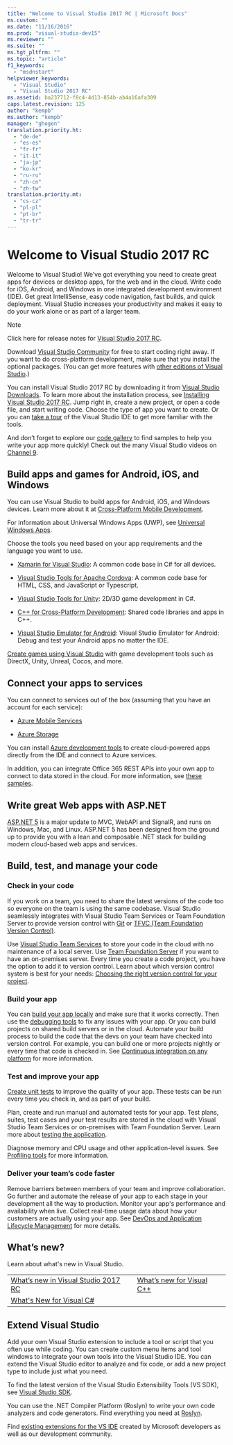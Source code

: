```yaml
---
title: "Welcome to Visual Studio 2017 RC | Microsoft Docs"
ms.custom: ""
ms.date: "11/16/2016"
ms.prod: "visual-studio-dev15"
ms.reviewer: ""
ms.suite: ""
ms.tgt_pltfrm: ""
ms.topic: "article"
f1_keywords:
  - "msdnstart"
helpviewer_keywords:
  - "Visual Studio"
  - "Visual Studio 2017 RC"
ms.assetid: ba237712-f8c4-4d13-854b-ab4a16afa309
caps.latest.revision: 125
author: "kempb"
ms.author: "kempb"
manager: "ghogen"
translation.priority.ht:
  - "de-de"
  - "es-es"
  - "fr-fr"
  - "it-it"
  - "ja-jp"
  - "ko-kr"
  - "ru-ru"
  - "zh-cn"
  - "zh-tw"
translation.priority.mt:
  - "cs-cz"
  - "pl-pl"
  - "pt-br"
  - "tr-tr"
---
```

# Welcome to Visual Studio 2017 RC
Welcome to Visual Studio! We’ve got everything you need to create great apps for devices or desktop apps, for the web and in the cloud. Write code for iOS, Android, and Windows in one integrated development environment (IDE). Get great IntelliSense, easy code navigation, fast builds, and quick deployment. Visual Studio increases your productivity and makes it easy to do your work alone or as part of a larger team.  

> [!NOTE]
>  Click here for release notes for [Visual Studio 2017 RC](https://go.microsoft.com/fwlink/?linkid=834799).    

 Download [Visual Studio Community](http://go.microsoft.com/fwlink/?LinkId=517106) for free to start coding right away. If you want to do cross-platform development, make sure that you install the optional packages. (You can get more features with [other editions of Visual Studio](http://www.visualstudio.com).)  

 You can install Visual Studio 2017 RC by downloading it from [Visual Studio Downloads](http://www.visualstudio.com/downloads/download-visual-studio-vs.aspx). To learn more about the installation process, see [Installing Visual Studio 2017 RC](https://go.microsoft.com/fwlink/?linkid=833223). Jump right in, create a new project, or open a code file, and start writing code. Choose the type of app you want to create. Or you can [take a tour](https://go.microsoft.com/fwlink/?linkid=833058) of the Visual Studio IDE to get more familiar with the tools.  

 And don’t forget to explore our [code gallery](https://code.msdn.microsoft.com/) to find samples to help you write your app more quickly! Check out the many Visual Studio videos on [Channel 9](https://channel9.msdn.com/VisualStudio).

## Build apps and games for Android, iOS, and Windows  
 You can use Visual Studio to build apps for Android, iOS, and Windows devices. Learn more about it at [Cross-Platform Mobile Development](cross-platform/cross-platform-mobile-development-in-visual-studio.md).  

 For information about Universal Windows Apps (UWP), see [Universal Windows Apps](https://dev.windows.com/en-us/windows-apps).  

 Choose the tools you need based on your app requirements and the language you want to use.  

- [Xamarin for Visual Studio](cross-platform/build-apps-with-native-ui-using-xamarin-in-visual-studio.md): A common code base in C# for all devices.

- [Visual Studio Tools for Apache Cordova](cross-platform/visual-studio-tools-for-apache-cordova.md): A common code base for HTML, CSS, and JavaScript or Typescript.

- [Visual Studio Tools for Unity](cross-platform/visual-studio-tools-for-unity.md): 2D/3D game development in C#.

- [C++ for Cross-Platform Development](cross-platform/visual-cpp-for-cross-platform-mobile-development.md): Shared code libraries and apps in C++.

- [Visual Studio Emulator for Android](cross-platform/visual-studio-emulator-for-android.md): Visual Studio Emulator for Android: Debug and test your Android apps no matter the IDE.

[Create games using Visual Studio](https://www.visualstudio.com/vs/game-development/) with game development tools such as DirectX, Unity, Unreal, Cocos, and more.

## Connect your apps to services  
 You can connect to services out of the box (assuming that you have an account for each service):  

- [Azure Mobile Services](http://azure.microsoft.com/documentation/services/mobile-services/)  

- [Azure Storage](http://azure.microsoft.com/documentation/services/storage/)  

You can install [Azure development tools](https://azure.microsoft.com/en-us/tools/) to create cloud-powered apps directly from the IDE and connect to Azure services.

In addition, you can integrate Office 365 REST APIs into your own app to connect to data stored in the cloud. For more information, see [these samples](https://github.com/OfficeDev/?utf8=%E2%9C%93&query=o365).

## Write great Web apps with ASP.NET  
 [ASP.NET 5](http://www.asp.net/vnext/overview/aspnet-vnext/aspnet-5-overview) is a major update to MVC, WebAPI and SignalR, and runs on Windows, Mac, and Linux.  ASP.NET 5 has been designed from the ground up to provide you with a lean and composable .NET stack for building modern cloud-based web apps and services.  

## Build, test, and manage your code  

### Check in your code  
 If you work on a team, you need to share the latest versions of the code too so everyone on the team is using the same codebase. Visual Studio seamlessly integrates with Visual Studio Team Services or Team Foundation Server to provide version control with [Git](https://www.visualstudio.com/en-us/docs/git/overview) or [TFVC (Team Foundation Version Control)](https://www.visualstudio.com/en-us/docs/tfvc/overview).

 Use [Visual Studio Team Services](https://www.visualstudio.com/team-services/) to store your code in the cloud with no maintenance of a local server. Use [Team Foundation Server](https://www.visualstudio.com/tfs/) if you want to have an on-premises server. Every time you create a code project, you have the option to add it to version control. Learn about which version control system is best for your needs: [Choosing the right version control for your project](https://www.visualstudio.com/en-us/docs/tfvc/comparison-git-tfvc).  

### Build your app  
 You can [build your app locally](ide/compiling-and-building-in-visual-studio.md) and make sure that it works correctly. Then use the [debugging tools](debugger/debugging-in-visual-studio.md) to fix any issues with your app. Or you can build projects on shared build servers or in the cloud. Automate your build process to build the code that the devs on your team have checked into version control. For example, you can build one or more projects nightly or every time that code is checked in. See [Continuous integration on any platform](https://www.visualstudio.com/en-us/docs/build/overview) for more information.

### Test and improve your app  
[Create unit tests](test/unit-test-your-code.md) to improve the quality of your app. These tests can be run every time you check in, and as part of your build.  

Plan, create and run manual and automated tests for your app. Test plans, suites, test cases and your test results are stored in the cloud with Visual Studio Team Services or on-premises with Team Foundation Server. Learn more about [testing the application](test/improve-code-quality.md).  

Diagnose memory and CPU usage and other application-level issues. See [Profiling tools](profiling/profiling-tools.md) for more information.

### Deliver your team’s code faster  
 Remove barriers between members of your team and improve collaboration. Go further and automate the release of your app to each stage in your development all the way to production. Monitor your app's performance and availability when live. Collect real-time usage data about how your customers are actually using your app. See [DevOps and Application Lifecycle Management](https://www.visualstudio.com/en-us/docs/vsts-tfs-overview) for more details.  

## What’s new?  
Learn about what's new in Visual Studio.

|||  
|-|-|  
|[What’s new in Visual Studio 2017 RC](ide/whats-new-in-visual-studio.md)|[What’s new for Visual C++](/cpp/top/what-s-new-for-visual-cpp-in-visual-studio)
|[What's New for Visual C#](/dotnet/articles/csharp/csharp-7)|


## Extend Visual Studio  
Add your own Visual Studio extension to include a tool or script that you often use while coding. You can create custom menu items and tool windows to integrate your own tools into the Visual Studio IDE. You can extend the Visual Studio editor to analyze and fix code, or add a new project type to include just what you need.  

To find the latest version of the Visual Studio Extensibility Tools (VS SDK), see [Visual Studio SDK](extensibility/visual-studio-sdk.md).  

You can use the .NET Compiler Platform (Roslyn) to write your own code analyzers and code generators. Find everything you need at [Roslyn](https://github.com/dotnet/Roslyn).  

Find [existing extensions for the VS IDE](https://visualstudiogallery.msdn.microsoft.com/) created by Microsoft developers as well as our development community.  
